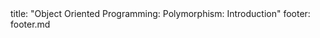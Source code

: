<frontmatter>
title: "Object Oriented Programming: Polymorphism: Introduction"
footer: footer.md
</frontmatter>

<include src="navbar.md" boilerplate />

<include src="unit-inPage-asFlat.md" boilerplate />